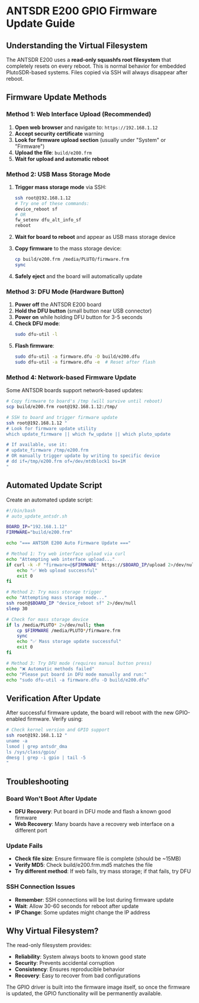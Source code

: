 # ANTSDR E200 GPIO Firmware Update Guide

## Understanding the Virtual Filesystem

The ANTSDR E200 uses a **read-only squashfs root filesystem** that completely resets on every reboot. This is normal behavior for embedded PlutoSDR-based systems. Files copied via SSH will always disappear after reboot.

## Firmware Update Methods

### Method 1: Web Interface Upload (Recommended)

1. **Open web browser** and navigate to: `https://192.168.1.12`
2. **Accept security certificate** warning
3. **Look for firmware upload section** (usually under "System" or "Firmware")
4. **Upload the file**: `build/e200.frm`
5. **Wait for upload and automatic reboot**

### Method 2: USB Mass Storage Mode

1. **Trigger mass storage mode** via SSH:
   ```bash
   ssh root@192.168.1.12
   # Try one of these commands:
   device_reboot sf
   # OR
   fw_setenv dfu_alt_info_sf
   reboot
   ```

2. **Wait for board to reboot** and appear as USB mass storage device
3. **Copy firmware** to the mass storage device:
   ```bash
   cp build/e200.frm /media/PLUTO/firmware.frm
   sync
   ```
4. **Safely eject** and the board will automatically update

### Method 3: DFU Mode (Hardware Button)

1. **Power off** the ANTSDR E200 board
2. **Hold the DFU button** (small button near USB connector)
3. **Power on** while holding DFU button for 3-5 seconds
4. **Check DFU mode**:
   ```bash
   sudo dfu-util -l
   ```
5. **Flash firmware**:
   ```bash
   sudo dfu-util -a firmware.dfu -D build/e200.dfu
   sudo dfu-util -a firmware.dfu -e  # Reset after flash
   ```

### Method 4: Network-based Firmware Update

Some ANTSDR boards support network-based updates:

```bash
# Copy firmware to board's /tmp (will survive until reboot)
scp build/e200.frm root@192.168.1.12:/tmp/

# SSH to board and trigger firmware update
ssh root@192.168.1.12 "
# Look for firmware update utility
which update_firmware || which fw_update || which pluto_update

# If available, use it:
# update_firmware /tmp/e200.frm
# OR manually trigger update by writing to specific device
# dd if=/tmp/e200.frm of=/dev/mtdblock1 bs=1M
"
```

## Automated Update Script

Create an automated update script:

```bash
#!/bin/bash
# auto_update_antsdr.sh

BOARD_IP="192.168.1.12"
FIRMWARE="build/e200.frm"

echo "=== ANTSDR E200 Auto Firmware Update ==="

# Method 1: Try web interface upload via curl
echo "Attempting web interface upload..."
if curl -k -F "firmware=@$FIRMWARE" https://$BOARD_IP/upload 2>/dev/null; then
    echo "✅ Web upload successful"
    exit 0
fi

# Method 2: Try mass storage trigger
echo "Attempting mass storage mode..."
ssh root@$BOARD_IP "device_reboot sf" 2>/dev/null
sleep 30

# Check for mass storage device
if ls /media/PLUTO* 2>/dev/null; then
    cp $FIRMWARE /media/PLUTO*/firmware.frm
    sync
    echo "✅ Mass storage update successful"
    exit 0
fi

# Method 3: Try DFU mode (requires manual button press)
echo "❌ Automatic methods failed"
echo "Please put board in DFU mode manually and run:"
echo "sudo dfu-util -a firmware.dfu -D build/e200.dfu"
```

## Verification After Update

After successful firmware update, the board will reboot with the new GPIO-enabled firmware. Verify using:

```bash
# Check kernel version and GPIO support
ssh root@192.168.1.12 "
uname -a
lsmod | grep antsdr_dma
ls /sys/class/gpio/
dmesg | grep -i gpio | tail -5
"
```

## Troubleshooting

### Board Won't Boot After Update
- **DFU Recovery**: Put board in DFU mode and flash a known good firmware
- **Web Recovery**: Many boards have a recovery web interface on a different port

### Update Fails
- **Check file size**: Ensure firmware file is complete (should be ~15MB)
- **Verify MD5**: Check build/e200.frm.md5 matches the file
- **Try different method**: If web fails, try mass storage; if that fails, try DFU

### SSH Connection Issues
- **Remember**: SSH connections will be lost during firmware update
- **Wait**: Allow 30-60 seconds for reboot after update
- **IP Change**: Some updates might change the IP address

## Why Virtual Filesystem?

The read-only filesystem provides:
- **Reliability**: System always boots to known good state
- **Security**: Prevents accidental corruption
- **Consistency**: Ensures reproducible behavior
- **Recovery**: Easy to recover from bad configurations

The GPIO driver is built into the firmware image itself, so once the firmware is updated, the GPIO functionality will be permanently available.
